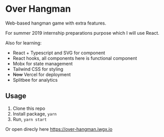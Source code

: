 # Over Hangman

Web-based hangman game with extra features.

For summer 2019 internship preparations purpose which I will use React.

Also for learning:

- React + Typescript and SVG for component
- React hooks, all components here is functional component
- Mobx for state management
- Tailwind CSS for styling
- ~~Now~~ Vercel for deployment
- Splitbee for analytics

## Usage

1. Clone this repo
2. Install package, `yarn`
3. Run, `yarn start`

Or open direcly here https://over-hangman.iwgx.io
